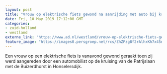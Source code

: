 ```yaml
---
layout: post
title: "Vrouw op elektrische fiets gewond na aanrijding met auto bij kruising Honselersdijk"
date: Fri, 10 May 2019 17:12:00 GMT
categories: 
- zuid-holland 
- westland 
externe_link: "https://www.ad.nl/westland/vrouw-op-elektrische-fiets-gewond-na-aanrijding-met-auto-bij-kruising-honselersdijk~a4237769/"
feature_image: "https://images0.persgroep.net/rcs/ZhZPzg8f2rAlhxKh7x45nwcu8jo/diocontent/147874580/_fitwidth/400/?appId=21791a8992982cd8da851550a453bd7f&quality=0.7"
---
```


Een vrouw op een elektrische fiets is vanavond gewond geraakt toen zij werd aangereden door een automobilist op de kruising van de Patrijslaan met de Buizerdhorst in Honselersdijk.
